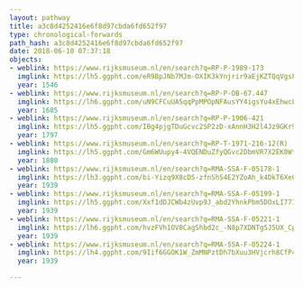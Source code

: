 ```yaml
---
layout: pathway
title: a3c8d4252416e6f8d97cbda6fd652f97
type: chronological-forwards
path_hash: a3c8d4252416e6f8d97cbda6fd652f97
date: 2018-06-10 07:37:18
objects:
- weblink: https://www.rijksmuseum.nl/en/search?q=RP-P-1989-173
  imglink: https://lh5.ggpht.com/eR9BpJNb7MJm-OXIK3kYnjrir9aEjKZTQqVgsFXAZ9W1Z1dg-kR8U1LyAyyX7rDq_LXwqXifwvdyLjW01eqrf-IfbUk=s200
  year: 1546
- weblink: https://www.rijksmuseum.nl/en/search?q=RP-P-OB-67.447
  imglink: https://lh6.ggpht.com/uN9CFCuUA5qqPpMPOpNFAusYY4igsYu4xEhwcLERLXaG_f-ig8WRM_2t0OwZvrdeS9XcNFIFu3uFgXmzmT6mi-HLzH7W=s200
  year: 1685
- weblink: https://www.rijksmuseum.nl/en/search?q=RP-P-1906-421
  imglink: https://lh5.ggpht.com/IBg4pjgTDuGcvc2SP2zD-xAnnH3H2l4Jz9GKr9uf2FqUydPWIGrkqWGIu1myRalup1kZ077LkegNrjYNebZDKuNjlzU=s200
  year: 1797
- weblink: https://www.rijksmuseum.nl/en/search?q=RP-T-1971-216-12(R)
  imglink: https://lh5.ggpht.com/Gm6WUupy4-4VQENDuZfyQGvc2DbmVR7X2EK0WtZjmpf57k5IpHcmHP4p_GtNfq3_BuH14b55t7DLGbvF1B-ekbwNsg=s200
  year: 1880
- weblink: https://www.rijksmuseum.nl/en/search?q=RMA-SSA-F-05178-1
  imglink: https://lh3.ggpht.com/bi-Yizq9X8cDS-zfnShS4E2YZoAh_k4DkT6XeCb97YZ1vY-mNnPaHzx_tSr0L7Aaw176Mk2HR-qZyfxoJYoggt9C1wQ=s200
  year: 1939
- weblink: https://www.rijksmuseum.nl/en/search?q=RMA-SSA-F-05199-1
  imglink: https://lh5.ggpht.com/Xxf1dDJCWb4zUvp9J_abd2YhnkPbm5DOxLI77IwVh2pWHVQwHSGm-vO2-ODtswUpoLa7erFNtQM9UTXjK4jfrdQKNfOD=s200
  year: 1939
- weblink: https://www.rijksmuseum.nl/en/search?q=RMA-SSA-F-05221-1
  imglink: https://lh6.ggpht.com/hvzFVh1OV8CagShbd2c_-N8p7XDNTgSJ5UX_Cpwj-FZHrCBxyl_c8sjbmbJXpHKQdw3pqBYzw0Musz6V4_YH-4Tldlc=s200
  year: 1939
- weblink: https://www.rijksmuseum.nl/en/search?q=RMA-SSA-F-05224-1
  imglink: https://lh4.ggpht.com/9Iif6GGOK1W_ZmMNPztDh7bXuu3HVjcrh8CfP4kIAsG5dtMOqwJ9o33S_S1PiiUJk4J_4H8auX0p790z-_9zZJyzDy3-=s200
  year: 1939

---
```

